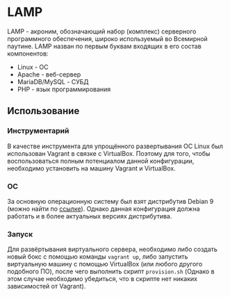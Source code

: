 # LAMP

LAMP - акроним, обозначающий набор (комплекс) серверного программного обеспечения, широко используемый во Всемирной паутине. LAMP назван по первым буквам входящих в его состав компонентов:
- Linux - ОС
- Apache - веб-сервер
- MariaDB/MySQL - СУБД
- PHP - язык программирования

## Использование

### Инструментарий

В качестве инструмента для упрощённого развертывания ОС Linux был использован Vagrant в связке с VirtualBox. Поэтому для того, чтобы воспользоваться полным потенциалом данной конфигурации, необходимо установить на машину Vagrant и VirtualBox.

### ОС

За основную операционную систему был взят дистрибутив Debian 9 (можно найти по [ссылке](https://app.vagrantup.com/debian/boxes/stretch64/versions/9.12.0/providers/virtualbox.box)). Однако данная конфигурация должна работать и в более актуальных версиях дистрибутива.

### Запуск

Для развёртывания виртуального сервера, необходимо либо создать новый бокс с помощью команды `vagrant up`, либо запустить виртуальную машину с помощью VirtualBox (или любого другого подобного ПО), после чего выполнить скрипт `provision.sh` (Однако в этом случае необходимо убедиться, что в скрипте нет никаких зависимостей от Vagrant).

